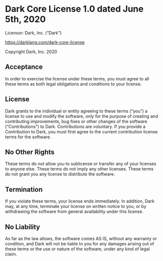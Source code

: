 # Dark Core License 1.0 dated June 5th, 2020

Licensor: Dark, Inc. (“Dark”)

https://darklang.com/dark-core-license

Copyright Dark, Inc. 2020

## Acceptance

In order to exercise the license under these terms, you must agree to all these
terms as both legal obligations and conditions to your license.

## License

Dark grants to the individual or entity agreeing to these terms (“you”) a
license to use and modify the software, only for the purpose of creating and
contributing improvements, bug fixes or other changes of the software
(“Contributions”) to Dark. Contributions are voluntary. If you provide a
Contribution to Dark, you must first agree to the current contribution license
terms for the software.

## No Other Rights

These terms do not allow you to sublicense or transfer any of your licenses to
anyone else. These terms do not imply any other licenses. These terms do not
grant you any license to distribute the software.

## Termination

If you violate these terms, your license ends immediately. In addition, Dark
may, at any time, terminate your license on written notice to you, or by
withdrawing the software from general availability under this license.

## No Liability

As far as the law allows, the software comes AS IS, without any warranty or
condition, and Dark will not be liable to you for any damages arising out of
these terms or the use or nature of the software, under any kind of legal
claim.

